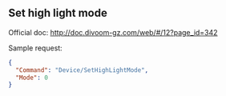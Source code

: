 ## Set high light mode

Official doc: <http://doc.divoom-gz.com/web/#/12?page_id=342>

Sample request:

```json
{
  "Command": "Device/SetHighLightMode",
  "Mode": 0
}
```